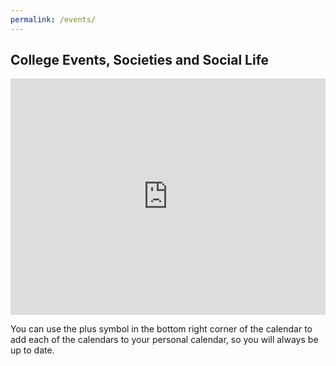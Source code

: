 ```yaml
---
permalink: /events/
---
```


## College Events, Societies and Social Life

<style>
.myIframe {position: relative; padding-bottom: 75%; height: 0; overflow: hidden;}
.myIframe iframe {position: absolute; top:0; left: 0; width: 100%; height: 100%;}
</style>

<div class="myIframe">

<iframe src="https://calendar.google.com/calendar/embed?height=600&amp;wkst=2&amp;bgcolor=%23ffffff&amp;ctz=Europe%2FLondon&amp;src=OHZpYW1tbWVuOHFiOTZ1aDd0cjkwYWl1MTRAZ3JvdXAuY2FsZW5kYXIuZ29vZ2xlLmNvbQ&amp;src=ZG5wZGRiYWtjOW4ydmcwN3RyOWZmMWdhbGNAZ3JvdXAuY2FsZW5kYXIuZ29vZ2xlLmNvbQ&amp;src=aXJwamI3NTlsMWdicmgxa25rZHN0ZTloa3NAZ3JvdXAuY2FsZW5kYXIuZ29vZ2xlLmNvbQ&amp;src=NTM4dGZxODEyNmYxbnJwcGMzcjg1NXNoczRAZ3JvdXAuY2FsZW5kYXIuZ29vZ2xlLmNvbQ&amp;color=%2370237F&amp;color=%231F753C&amp;color=%231F753C&amp;color=%231F753C&amp;showTitle=0&amp;showPrint=0&amp;showCalendars=1" style="border-width:0" width="800" height="600" frameborder="0" scrolling="no"></iframe>

</div>

You can use the plus symbol in the bottom right corner of the calendar to add each of the calendars to your personal
calendar, so you will always be up to date.
